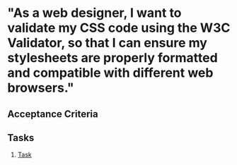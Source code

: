 # "As a web designer, I want to validate my CSS code using the W3C Validator, so that I can ensure my stylesheets are properly formatted and compatible with different web browsers."

## Acceptance Criteria

## Tasks
1. [Task](tasks/task_template.md)